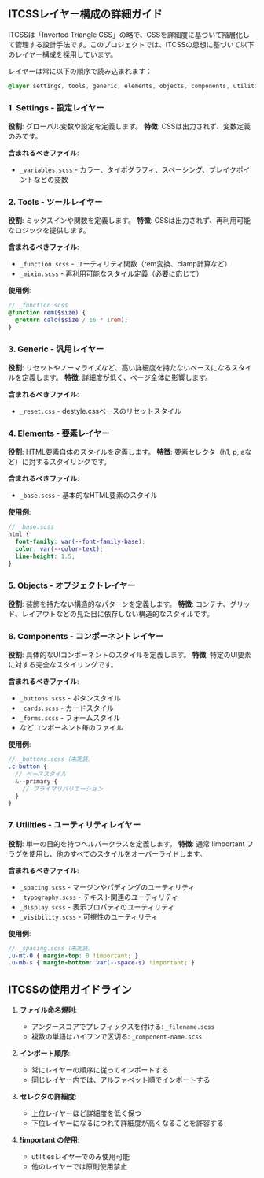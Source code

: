 ## ITCSSレイヤー構成の詳細ガイド

ITCSSは「Inverted Triangle CSS」の略で、CSSを詳細度に基づいて階層化して管理する設計手法です。このプロジェクトでは、ITCSSの思想に基づいて以下のレイヤー構成を採用しています。

レイヤーは常に以下の順序で読み込まれます：
```scss
@layer settings, tools, generic, elements, objects, components, utilities;
```

### 1. Settings - 設定レイヤー
**役割**: グローバル変数や設定を定義します。
**特徴**: CSSは出力されず、変数定義のみです。

**含まれるべきファイル**:
- `_variables.scss` - カラー、タイポグラフィ、スペーシング、ブレイクポイントなどの変数

### 2. Tools - ツールレイヤー
**役割**: ミックスインや関数を定義します。
**特徴**: CSSは出力されず、再利用可能なロジックを提供します。

**含まれるべきファイル**:
- `_function.scss` - ユーティリティ関数（rem変換、clamp計算など）
- `_mixin.scss` - 再利用可能なスタイル定義（必要に応じて）

**使用例**:
```scss
// _function.scss
@function rem($size) {
  @return calc($size / 16 * 1rem);
}
```

### 3. Generic - 汎用レイヤー
**役割**: リセットやノーマライズなど、高い詳細度を持たないベースになるスタイルを定義します。
**特徴**: 詳細度が低く、ページ全体に影響します。

**含まれるべきファイル**:
- `_reset.css` - destyle.cssベースのリセットスタイル

### 4. Elements - 要素レイヤー
**役割**: HTML要素自体のスタイルを定義します。
**特徴**: 要素セレクタ（h1, p, aなど）に対するスタイリングです。

**含まれるべきファイル**:
- `_base.scss` - 基本的なHTML要素のスタイル

**使用例**:
```scss
// _base.scss
html {
  font-family: var(--font-family-base);
  color: var(--color-text);
  line-height: 1.5;
}
```

### 5. Objects - オブジェクトレイヤー
**役割**: 装飾を持たない構造的なパターンを定義します。
**特徴**: コンテナ、グリッド、レイアウトなどの見た目に依存しない構造的なスタイルです。


### 6. Components - コンポーネントレイヤー
**役割**: 具体的なUIコンポーネントのスタイルを定義します。
**特徴**: 特定のUI要素に対する完全なスタイリングです。

**含まれるべきファイル**:
- `_buttons.scss` - ボタンスタイル
- `_cards.scss` - カードスタイル
- `_forms.scss` - フォームスタイル
- などコンポーネント毎のファイル

**使用例**:
```scss
// _buttons.scss（未実装）
.c-button {
  // ベーススタイル
  &--primary {
    // プライマリバリエーション
  }
}
```

### 7. Utilities - ユーティリティレイヤー
**役割**: 単一の目的を持つヘルパークラスを定義します。
**特徴**: 通常 !important フラグを使用し、他のすべてのスタイルをオーバーライドします。

**含まれるべきファイル**:
- `_spacing.scss` - マージンやパディングのユーティリティ
- `_typography.scss` - テキスト関連のユーティリティ
- `_display.scss` - 表示プロパティのユーティリティ
- `_visibility.scss` - 可視性のユーティリティ

**使用例**:
```scss
// _spacing.scss（未実装）
.u-mt-0 { margin-top: 0 !important; }
.u-mb-s { margin-bottom: var(--space-s) !important; }
```

## ITCSSの使用ガイドライン

1. **ファイル命名規則**:
   - アンダースコアでプレフィックスを付ける: `_filename.scss`
   - 複数の単語はハイフンで区切る: `_component-name.scss`

2. **インポート順序**:
   - 常にレイヤーの順序に従ってインポートする
   - 同じレイヤー内では、アルファベット順でインポートする

3. **セレクタの詳細度**:
   - 上位レイヤーほど詳細度を低く保つ
   - 下位レイヤーになるにつれて詳細度が高くなることを許容する

4. **!important の使用**:
   - utilitiesレイヤーでのみ使用可能
   - 他のレイヤーでは原則使用禁止 